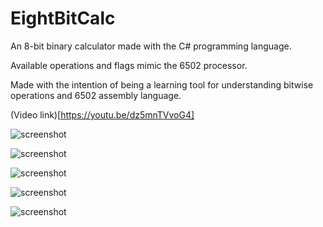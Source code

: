 # EightBitCalc

An 8-bit binary calculator made with the C# programming language.

Available operations and flags mimic the 6502 processor.

Made with the intention of being a learning tool for understanding bitwise operations and 6502 assembly language.

(Video link)[https://youtu.be/dz5mnTVvoG4]

![screenshot](screenshots/screenshot_00.png?raw=true "screenshot")

![screenshot](screenshots/screenshot_01.png?raw=true "screenshot")

![screenshot](screenshots/screenshot_02.png?raw=true "screenshot")

![screenshot](screenshots/screenshot_03.png?raw=true "screenshot")

![screenshot](screenshots/screenshot_04.png?raw=true "screenshot")
